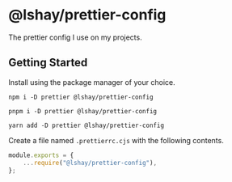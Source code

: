 # @lshay/prettier-config

The prettier config I use on my projects.

## Getting Started

Install using the package manager of your choice.

```
npm i -D prettier @lshay/prettier-config
```

```
pnpm i -D prettier @lshay/prettier-config
```

```
yarn add -D prettier @lshay/prettier-config
```

Create a file named `.prettierrc.cjs` with the following contents.

```js
module.exports = {
	...require("@lshay/prettier-config"),
};
```
